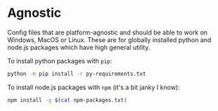 # Agnostic

Config files that are platform-agnostic and should be able to work on Windows, MacOS or Linux. These are for globally installed python and node.js packages which have high general utility.

To install python packages with `pip`:

```bash
python -m pip install -r py-requirements.txt
```

To install node.js packages with `npm` (it's a bit janky I know):

```bash
npm install -g $(cat npm-packages.txt)
```

